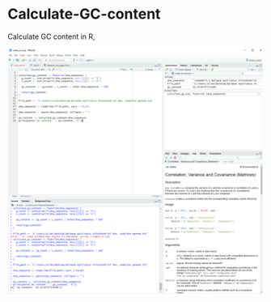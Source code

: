# Calculate-GC-content
Calculate GC content in R,

![Alt](https://github.com/Katherine-Brown-8000/Calculate-GC-content/blob/main/Calculating%20gc%20content%20in%20R.png)
